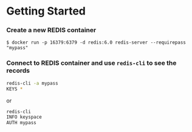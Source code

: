 # Getting Started

### Create a new REDIS container 
`$ docker run -p 16379:6379 -d redis:6.0 redis-server --requirepass "mypass"`

### Connect to REDIS container and use `redis-cli` to see the records
```bash
redis-cli -a mypass
KEYS *
```
or 
```bash
redis-cli
INFO keyspace
AUTH mypass
```

